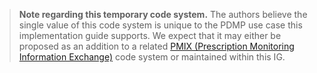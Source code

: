 
<blockquote class="fm_ex-alert fm_ex-alert--info">
<p>
 <b>Note regarding this temporary code system.</b> The authors believe the single value of this code system is unique to the PDMP use case this implementation guide supports. We expect that it may either be proposed as an addition to a related <a href="https://www.pdmpassist.org/PMIX/Standards">PMIX (Prescription Monitoring Information Exchange)</a> code system or maintained within this IG.
</p>
</blockquote>

<p></p>
